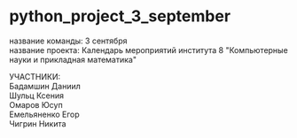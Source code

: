# python_project_3_september
название команды: 3 сентября <br />
название проекта: Календарь мероприятий  института 8 "Компьютерные науки и прикладная математика" <br />

УЧАСТНИКИ: <br />
Бадамшин Даниил <br />
Шульц Ксения <br />
Омаров Юсуп <br />
Емельяненко Егор <br />
Чигрин Никита <br />
  
